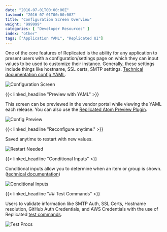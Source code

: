 ```yaml
---
date: "2016-07-01T00:00:00Z"
lastmod: "2016-07-01T00:00:00Z"
title: "Configuration Screen Overview"
weight: "999999"
categories: [ "Developer Resources" ]
index: "other"
tags: ["Application YAML", "Replicated UI"]
---
```


One of the core features of Replicated is the ability for any application to present users
with a configuration/settings page on which they can input values to be used to customize
their instance. Generally, these settings include things like hostname, SSL certs, SMTP
settings. [Technical documentation config YAML](/docs/packaging-an-application/config-screen/).

![Configuration Screen](/images/post-screens/config-screen.png)

{{< linked_headline "Preview with YAML" >}}

This screen can be previewed in the vendor portal while viewing the YAML each release. You
can also use the [Replicated Atom Preview Plugin](https://atom.io/packages/replicated-preview).

![Config Preview](/images/post-screens/config-preview.png)

{{< linked_headline "Reconfigure anytime." >}}

Saved anytime to restart with new values.

![Restart Needed](/images/post-screens/restart-needed.png)

{{< linked_headline "Conditional Inputs" >}}

Conditional inputs allow you to determine when an item or group is shown.
([technical documentation](/docs/config-screen/config-yaml))

![Conditional Inputs](/images/post-screens/conditional-inputs.gif)

{{< linked_headline "## Test Commands" >}}

Users to validate information like SMTP Auth, SSL Certs, Hostname resolution, GitHub Auth Credentials,
and AWS Credentials with the use of Replicated [test commands](/docs/packaging-an-application/test-procs/).

![Test Procs](/images/post-screens/test-procs.gif)
